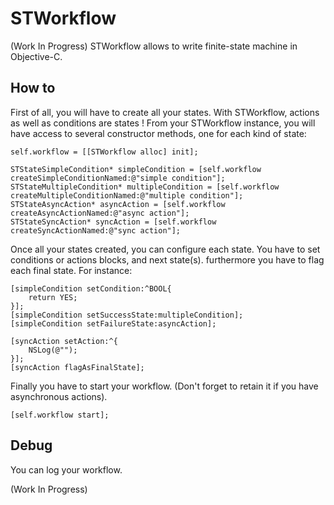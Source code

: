 STWorkflow
==========

(Work In Progress)
STWorkflow allows to write finite-state machine in Objective-C.

## How to

First of all, you will have to create all your states. With STWorkflow, actions as well as conditions are states !
From your STWorkflow instance, you will have access to several constructor methods, one for each kind of state:

```
self.workflow = [[STWorkflow alloc] init];
    
STStateSimpleCondition* simpleCondition = [self.workflow createSimpleConditionNamed:@"simple condition"];
STStateMultipleCondition* multipleCondition = [self.workflow createMultipleConditionNamed:@"multiple condition"];
STStateAsyncAction* asyncAction = [self.workflow createAsyncActionNamed:@"async action"];
STStateSyncAction* syncAction = [self.workflow createSyncActionNamed:@"sync action"];
```

Once all your states created, you can configure each state. You have to set conditions or actions blocks, and next state(s). furthermore you have to flag each final state. For instance:

```
[simpleCondition setCondition:^BOOL{
    return YES;
}];
[simpleCondition setSuccessState:multipleCondition];
[simpleCondition setFailureState:asyncAction];

[syncAction setAction:^{
    NSLog(@"");
}];
[syncAction flagAsFinalState];
```

Finally you have to start your workflow. (Don't forget to retain it if you have asynchronous actions).

```
[self.workflow start];
```

## Debug

You can log your workflow.

(Work In Progress)